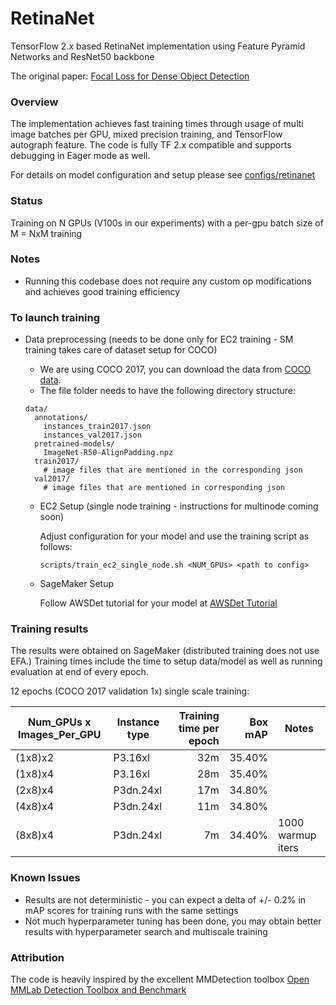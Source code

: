 # RetinaNet

TensorFlow 2.x based RetinaNet implementation using Feature Pyramid Networks and ResNet50 backbone

The original paper: [Focal Loss for Dense Object Detection](https://arxiv.org/abs/1708.02002)

### Overview

The implementation achieves fast training times through usage of multi image batches per GPU, mixed precision training, and TensorFlow autograph feature. The code is fully TF 2.x compatible and supports debugging in Eager mode as well.

For details on model configuration and setup please see [configs/retinanet](../configs/retinanet)

### Status

Training on N GPUs (V100s in our experiments) with a per-gpu batch size of M = NxM training


### Notes

- Running this codebase does not require any custom op modifications and achieves good training efficiency

### To launch training

- Data preprocessing (needs to be done only for EC2 training - SM training takes care of dataset setup for COCO)
  - We are using COCO 2017, you can download the data from [COCO data](http://cocodataset.org/#download).
  - The file folder needs to have the following directory structure:
  ```
  data/
    annotations/
      instances_train2017.json
      instances_val2017.json
    pretrained-models/
      ImageNet-R50-AlignPadding.npz
    train2017/
      # image files that are mentioned in the corresponding json
    val2017/
      # image files that are mentioned in corresponding json
  ```
  
  
  - EC2 Setup (single node training - instructions for multinode coming soon)
  
    Adjust configuration for your model and use the training script as follows:
      ```
      scripts/train_ec2_single_node.sh <NUM_GPUs> <path to config>
      ```


  - SageMaker Setup

    Follow AWSDet tutorial for your model at [AWSDet Tutorial](../tutorial/awsdet/Tutorial.ipynb)


### Training results

The results were obtained on SageMaker (distributed training does not use EFA.) Training times include the time to setup data/model as well as running evaluation at end of every epoch.

12 epochs (COCO 2017 validation 1x) single scale training:

| Num_GPUs x Images_Per_GPU | Instance type | Training time per epoch | Box mAP | Notes |
| ------------------------- | ------------- | ------------: | ------: | ----- |
| (1x8)x2 | P3.16xl | 32m | 35.40% |  |
| (1x8)x4 | P3.16xl | 28m | 35.40% |  |
| (2x8)x4 | P3dn.24xl | 17m | 34.80% |  |
| (4x8)x4 | P3dn.24xl | 11m | 34.80% |  |
| (8x8)x4 | P3dn.24xl | 7m | 34.40% | 1000 warmup iters |


### Known Issues
- Results are not deterministic - you can expect a delta of +/- 0.2% in mAP scores for training runs with the same settings
- Not much hyperparameter tuning has been done, you may obtain better results with hyperparameter search and multiscale training


### Attribution
The code is heavily inspired by the excellent MMDetection toolbox [Open MMLab Detection Toolbox and Benchmark](https://github.com/open-mmlab/mmdetection)
